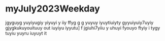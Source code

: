 # myJuly2023Weekday
jgyguyg yuyiyugiy yiyuyi y iiy
ffyg  g g yuyuy iyuytiuiyty
gyyuiyuiy7uyiy 
gjygkukuyouituuy out iuyiyu iyyutu]
f jgiuhi7yiiu y uhuyi fyouyo ftyiy i
tygy tuyiu yuyru iuyuyt it
